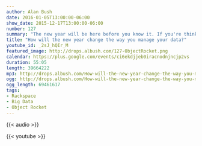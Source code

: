```yaml
---
author: Alan Bush
date: 2016-01-05T13:00:00-06:00
show_date: 2015-12-17T13:00:00-06:00
number: 127
summary: "The new year will be here before you know it. If you're thinking about modifying how you store, manipulate, and share data next year, check out our discussion."
title: "How will the new year change the way you manage your data?"
youtube_id: _2sJ_hQIr_M
featured_image: http://drops.albush.com/127-ObjectRocket.png
calendar: https://plus.google.com/events/ci6ekdjjeb0iracnodnjncjp2vs
duration: 55:05
length: 39664222
mp3: http://drops.albush.com/How-will-the-new-year-change-the-way-you-manage-your-data.mp3
ogg: http://drops.albush.com/How-will-the-new-year-change-the-way-you-manage-your-data.ogg
ogg_length: 69461617
tags:
- Rackspace
- Big Data
- Object Rocket
---
```

<!--more-->

{{< audio >}}

{{< youtube >}}
